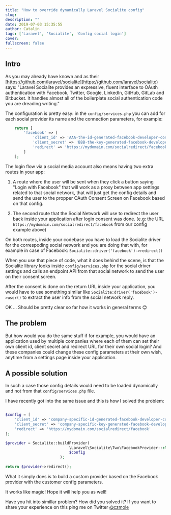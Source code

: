 ```yaml
---
title: "How to override dynamically Laravel Socialite config"
slug:
description: ""
date: 2019-07-03 15:35:55
author: Catalin
tags: ['Laravel', 'Socialite', 'Config social login']
cover:
fullscreen: false
---
```


## Intro

As you may already have known and as their [https://github.com/laravel/socialite](https://github.com/laravel/socialite) says: "Laravel Socialite provides an expressive, fluent interface to OAuth authentication with Facebook, Twitter, Google, LinkedIn, GitHub, GitLab and Bitbucket. It handles almost all of the boilerplate social authentication code you are dreading writing."

The configuration is pretty easy: in the ``config/services.php`` you can add for each social provider its name and the connection parameters, for example:

```php
    return [
        'facebook' => [
            'client_id' => 'AAA-the-id-generated-facebook-developer-console',
            'client_secret' => 'BBB-the-key-generated-facebook-developer-console', 
            'redirect' => 'https://mydomain.com/socialredirect/facebook'
        ]
    ];
```

The login flow via a social media account also means having two extra routes in your app:

1. A route where the user will be sent when they click a button saying "Login with Facebook" that will work as a proxy between app settings related to that social network, that will just get the config details and send the user to the propper OAuth Consent Screen on Facebook based on that config.

2. The second route that the Social Network will use to redirect the user back inside your application after login consent was done. (e.g: the URL ``https://mydomain.com/socialredirect/facebook`` from our config example above)

On both routes, inside your codebase you have to load the Socialite driver for the correspoding social network and you are doing that with, for example in case of Facebook: ```Socialite::driver('facebook')->redirect()```

When you use that piece of code, what it does behind the scene, is that the Socialite library looks inside ``config/services.php`` for the social driver settings and calls an endpoint API from that social network to send the user on their consent screen. 

After the consent is done on the return URL inside your application, you would have to use something similar like ``Socialite:driver('facebook')->user()`` to extract the user info from the social network reply.

OK ... Should be pretty clear so far how it works in general terms 😊

## The problem

But how would you do the same stuff if for example, you would have an application used by multiple companies where each of them can set their own client id, client secret and redirect URL for their own social login? And these companies could change these config parameters at their own wish, anytime from a settings page inside your application.

## A possible solution

In such a case those config details would need to be loaded dynamically and not from that ``config/services.php`` file. 

I have recently got into the same issue and this is how I solved the problem:

```php

$config = [
    'client_id' => 'company-specific-id-generated-facebook-developer-console',
    'client_secret' => 'company-specific-key-generated-facebook-developer-console', 
    'redirect' => 'https://mydomain.com/socialredirect/facebook'
];

$provider = Socialite::buildProvider(
                            \Laravel\Socialite\Two\FacebookProvider::class, 
                            $config
                        );
                        
return $provider->redirect();

```

What it simply does is to build a custom provider based on the Facebook provider with the customer config parameters.

It works like magic! Hope it will help you as well!

Have you hit into simillar problem? How did you solved it? If you want to share your experience on this ping me on Twitter [@czmole](https://twitter.com/czmole)
